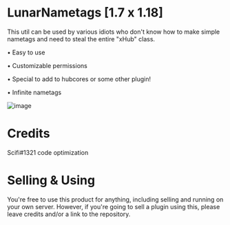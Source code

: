 # LunarNametags [1.7 x 1.18]

This util can be used by various idiots who don't know how to make simple nametags and need to steal the entire "xHub" class.

• Easy to use

• Customizable permissions

• Special to add to hubcores or some other plugin!

• Infinite nametags


![image](https://user-images.githubusercontent.com/64879531/166260412-faa850ab-6d32-4112-8a62-d1852bb46511.png)




# Credits
Scifi#1321 code optimization




# Selling & Using
You're free to use this product for anything, including selling and running on your own server. However, if you're going to sell a plugin using this, please leave credits and/or a link to the repository.
